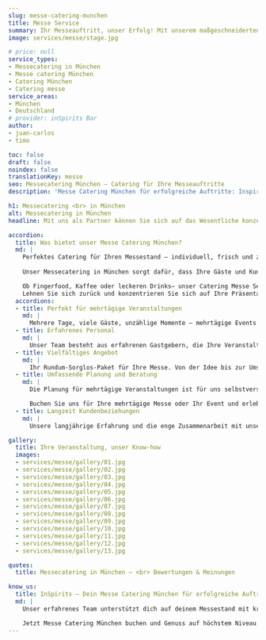 ```yaml
---
slug: messe-catering-munchen
title: Messe Service
summary: Ihr Messeauftritt, unser Erfolg! Mit unserem maßgeschneiderten Messecatering in München sorgen wir für zufriedene Gäste und einen erfolgreichen Auftritt – direkt in der Nähe der Messe München.
image: services/messe/stage.jpg

# price: null
service_types:
- Messecatering in München
- Messe catering München
- Catering München
- Catering messe
service_areas:
- München
- Deutschland
# provider: inSpirits Bar
author:
- juan-carlos
- timo

toc: false
draft: false
noindex: false
translationKey: messe
seo: Messecatering München – Catering für Ihre Messeauftritte
description: 'Messe Catering München für erfolgreiche Auftritte: Inspirits Bar verwöhnt Ihre Gäste mit leckerem Kaffee, erfrischenden Cocktails, gesunden Smoothies, frischen Speisen und hochwertigem Fingerfood – direkt an Ihrem Messestand!'

h1: Messecatering <br> in München
alt: Messecatering in München
headline: Mit uns als Partner können Sie sich auf das Wesentliche konzentrieren, die Gespräche mit Ihren Gästen!

accordion:
  title: Was bietet unser Messe Catering München?
  md: |
    Perfektes Catering für Ihren Messestand – individuell, frisch und zuverlässig!
    
    Unser Messecatering in München sorgt dafür, dass Ihre Gäste und Kunden bestens versorgt sind. Wir bieten Ihnen ein Rundum-sorglos-Paket: Von der Auswahl hochwertiger Speisen, Fingerfood und Snacks bis hin zu erstklassigem Kaffee, erfrischenden Cocktails und gesunden Smoothies. Unsere Zubereitung erfolgt mit besten Zutaten, begleitet von freundlichem Servicepersonal und einem reibungslosen Ablauf.

    Ob Fingerfood, Kaffee oder leckeren Drinks– unser Catering Messe Service passt sich Ihren Wünschen an und sorgt für ein genussvolles Erlebnis.
    Lehnen Sie sich zurück und konzentrieren Sie sich auf Ihre Präsentation – wir kümmern uns um den Rest! Jetzt unverbindlich Messe Catering München anfragen.
  accordions:
  - title: Perfekt für mehrtägige Veranstaltungen
    md: |
      Mehrere Tage, viele Gäste, unzählige Momente – mehrtägige Events sind dynamisch und erfordern Flexibilität und schnelle Entscheidungen. Genau hier kommen wir ins Spiel. Unsere kurzen Entscheidungswege und unsere hohe Kooperationsbereitschaft ermöglichen es uns, auf alle Wünsche und Besonderheiten einzugehen und sicherzustellen, dass Ihr Event reibungslos verläuft.
  - title: Erfahrenes Personal
    md: |
      Unser Team besteht aus erfahrenen Gastgebern, die Ihre Veranstaltung zu etwas Besonderem machen. Höflichkeit und ein herzlicher Umgang sind für uns selbstverständlich. Durch unsere mehrsprachigen Mitarbeiter sorgen wir dafür, dass sich jeder Gast bei uns wohlfühlt
  - title: Vielfältiges Angebot
    md: |
      Ihr Rundum-Sorglos-Paket für Ihre Messe. Von der Idee bis zur Umsetzung – wir kümmern uns um alles. Ob Kaffeepause, Mittagslunch oder Feierabend-Drink, wir haben die passende Lösung für Sie
  - title: Umfassende Planung und Beratung
    md: |
      Die Planung für mehrtägige Veranstaltungen ist für uns selbstverständlich. Wir klären Sie im Vorfeld über alle nötigen Besonderheiten auf, wie z.B. ausreichend Stauraum, Kühlmöglichkeiten und vieles mehr. So können Sie sicher sein, dass alles perfekt vorbereitet ist und Ihr Event ein voller Erfolg wird.

      Buchen Sie uns für Ihre mehrtägige Messe oder Ihr Event und erleben Sie, wie wir Ihre Veranstaltung mit unserer mobilen Bar zu einem unvergesslichen Erlebnis machen!
  - title: Langzeit Kundenbeziehungen
    md: |
      Unsere langjährige Erfahrung und die enge Zusammenarbeit mit unseren Kunden haben dazu geführt, dass viele von ihnen uns immer wieder beauftragen. Durch dieses Vertrauen können wir unsere Leistungen kontinuierlich verbessern und sind bestens auf die individuellen Bedürfnisse unserer Kunden eingestellt. So meistern wir auch größere Projekte mit Leichtigkeit

gallery:
  title: Ihre Veranstaltung, unser Know-how
  images:
  - services/messe/gallery/01.jpg
  - services/messe/gallery/02.jpg
  - services/messe/gallery/03.jpg
  - services/messe/gallery/04.jpg
  - services/messe/gallery/05.jpg
  - services/messe/gallery/06.jpg
  - services/messe/gallery/07.jpg
  - services/messe/gallery/08.jpg
  - services/messe/gallery/09.jpg
  - services/messe/gallery/10.jpg
  - services/messe/gallery/11.jpg
  - services/messe/gallery/12.jpg
  - services/messe/gallery/13.jpg

quotes:
  title: Messecatering in München – <br> Bewertungen & Meinungen

know_us:
  title: InSpirits – Dein Messe Catering München für erfolgreiche Auftritte!
  md: |
    Unser erfahrenes Team unterstützt dich auf deinem Messestand mit kreativen Catering-Lösungen. Mit Leidenschaft und Organisationstalent sorgen wir für zufriedene Gäste und ein professionelles Auftreten. Ob hochwertiges Fingerfood, erstklassiger Kaffee, erfrischende Cocktails oder gesunde Smoothies – wir bieten kulinarische Highlights, die begeistern.

    Jetzt Messe Catering München buchen und Genuss auf höchstem Niveau erleben!
---
```

